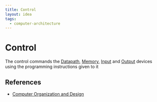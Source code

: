 ```yaml
---
title: Control
layout: idea
tags:
  - computer-architecture
---
```


# Control

The control commands the [Datapath](/computer-engineering/Datapath),
[Memory](/computer-engineering/Memory), [Input](/computer-engineering/Input) and
[Output](/computer-engineering/Output) devices using the programming
instructions given to it

## References

- [Computer Organization and Design](/reference/Computer-Organization-and-Design)
